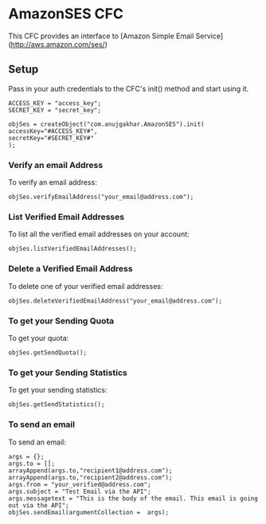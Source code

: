 AmazonSES CFC
=================

This CFC provides an interface to [Amazon Simple Email Service] (http://aws.amazon.com/ses/)

Setup
-----
Pass in your auth credentials to the CFC's init() method and start using it.

	ACCESS_KEY = "access_key";
	SECRET_KEY = "secret_key";

	objSes = createObject("com.anujgakhar.AmazonSES").init(
	accessKey="#ACCESS_KEY#", 
	secretKey="#SECRET_KEY#"
	);
	
### Verify an email Address

To verify an email address:
	
	objSes.verifyEmailAddress("your_email@address.com");	
	
	
### List Verified Email Addresses

To list all the verified email addresses on your account:

	objSes.listVerifiedEmailAddresses();	
	
### Delete a Verified Email Address

To delete one of your verified email addresses:

	objSes.deleteVerifiedEmailAddress("your_email@address.com");
	
### To get your Sending Quota

To get your quota:

	objSes.getSendQuota();	
	
### To get your Sending Statistics

To get your sending statistics:

	objSes.getSendStatistics();	
		
### To send an email

To send an email:
		
	args = {};
	args.to = [];
	arrayAppend(args.to,"recipient1@address.com");
	arrayAppend(args.to,"recipient2@address.com");
	args.from = "your_verified@address.com";
	args.subject = "Test Email via the API";
	args.messagetext = "This is the body of the email. This email is going out via the API";
	objSes.sendEmail(argumentCollection =  args);
	
	
